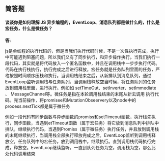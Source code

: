 ## 简答题

#### 谈谈你是如何理解 JS 异步编程的，EventLoop、消息队列都是做什么的，什么是宏任务，什么是微任务？

**答:**

js是单线程的执行代码的，但是当我们执行代码时候，不是一次性执行完成，执行中可能遇到阻塞问题，所以我们又有了同步执行，和异步操作执行。当我们执行一段代码，其实就是将代码放入一个匿名函数中，并且在调用栈中一步步执行代码。代码在执行栈执行，执行完成之后进行释放。宏任务就是任务队列里面的任务，严格按照时间顺序压栈和执行。当调用栈结束之后，从新排队到消息队列，通过EventLoop监听调用栈与任务队列，当调用栈释放空当时候，将任务队列的任务放到调用栈里面，进行执行。例如如 setTimeOut、setInverter、setImmediate 、 MessageChannel等。微任务是指在本轮调用栈结束的末尾从新去调用
执行代码。完当前操作，将promisee和MutationObseervery以及node中的process.nextTick都是属于微任务

例如一段代码有同步函数与异步函数的promiss和setTimeout函数，执行栈先执行，同步函数，当遇到etTimeout函数（属于宏任务）将它放到消息队列中排队中排队，继续执行代码，当遇到Promiss（属于微任务）执行任务，并且放到调用栈的末尾继续执行，当调用栈全部执行释放完成之后，EventLoop监听到调用栈释放空，任务队列中的宏任务，放到调用栈中，继续执行。直到调用栈代码执行完成，释放空。EventLoop继续监听。一直到队列任务为空，调用栈为空，那么此处代码调用结束

